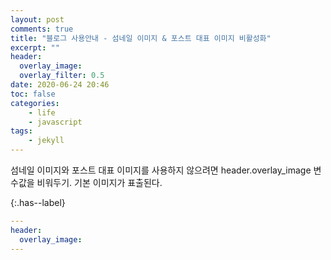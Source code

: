 ```yaml
---
layout: post
comments: true
title: "블로그 사용안내 - 섬네일 이미지 & 포스트 대표 이미지 비활성화"
excerpt: ""
header:
  overlay_image: 
  overlay_filter: 0.5
date: 2020-06-24 20:46
toc: false
categories:
    - life
    - javascript
tags:
    - jekyll
---
```

섬네일 이미지와 포스트 대표 이미지를 사용하지 않으려면 header.overlay_image 변수값을 비워두기. 기본 이미지가 표출된다.

{:.has--label}
```yaml
---
header:
  overlay_image:
---
```